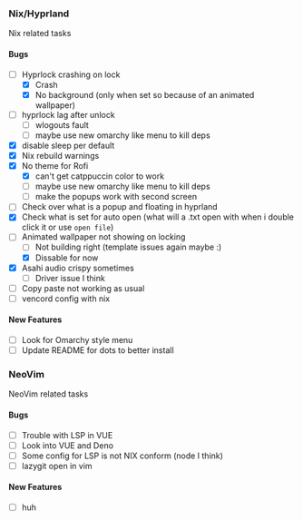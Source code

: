 ### Nix/Hyprland

Nix related tasks

#### Bugs

- [ ] Hyprlock crashing on lock
  - [x] Crash
  - [x] No background (only when set so because of an animated wallpaper)
- [ ] hyprlock lag after unlock
  - [ ] wlogouts fault
  - [ ] maybe use new omarchy like menu to kill deps
- [x] disable sleep per default
- [x] Nix rebuild warnings
- [x] No theme for Rofi
  - [x] can't get catppuccin color to work
  - [ ] maybe use new omarchy like menu to kill deps
  - [ ] make the popups work with second screen
- [ ] Check over what is a popup and floating in hyprland
- [x] Check what is set for auto open (what will a .txt open with when i double click it or use `open file`)
- [ ] Animated wallpaper not showing on locking
  - [ ] Not building right (template issues again maybe :)
  - [x] Dissable for now
- [x] Asahi audio crispy sometimes
  - [ ] Driver issue I think
- [ ] Copy paste not working as usual
- [ ] vencord config with nix

#### New Features

- [ ] Look for Omarchy style menu
- [ ] Update README for dots to better install

### NeoVim

NeoVim related tasks

#### Bugs

- [ ] Trouble with LSP in VUE
- [ ] Look into VUE and Deno
- [ ] Some config for LSP is not NIX conform (node I think)
- [ ] lazygit open in vim

#### New Features

- [ ] huh
